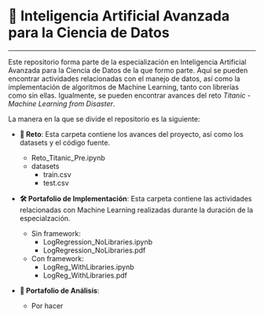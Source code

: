 # 🌟 Inteligencia Artificial Avanzada para la Ciencia de Datos

---

Este repositorio forma parte de la especialización en Inteligencia Artificial Avanzada para la Ciencia de Datos de la que formo parte. 
Aquí se pueden encontrar actividades relacionadas con el manejo de datos, así como la implementación de algoritmos de Machine Learning, tanto con librerías como sin ellas. 
Igualmente, se pueden encontrar avances del reto *Titanic - Machine Learning from Disaster*.

La manera en la que se divide el repositorio es la siguiente:

- **📂 Reto**: Esta carpeta contiene los avances del proyecto, así como los datasets y el código fuente.
  - Reto_Titanic_Pre.ipynb
  - datasets
    - train.csv
    - test.csv

- **🛠️ Portafolio de Implementación**: Esta carpeta contiene las actividades relacionadas con Machine Learning realizadas durante la duración de la especialzación.
  - Sin framework:
    - LogRegression_NoLibraries.ipynb
    - LogRegression_NoLibraries.pdf
  - Con framework:
    - LogReg_WithLibraries.ipynb
    - LogReg_WithLibraries.pdf

- **📝 Portafolio de Análisis**:
  - Por hacer
